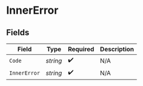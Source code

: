 # InnerError


## Fields

| Field              | Type               | Required           | Description        |
| ------------------ | ------------------ | ------------------ | ------------------ |
| `Code`             | *string*           | :heavy_check_mark: | N/A                |
| `InnerError`       | *string*           | :heavy_check_mark: | N/A                |